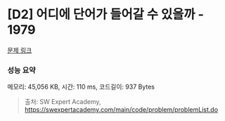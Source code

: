 # [D2] 어디에 단어가 들어갈 수 있을까 - 1979 

[문제 링크](https://swexpertacademy.com/main/code/problem/problemDetail.do?contestProbId=AV5PuPq6AaQDFAUq) 

### 성능 요약

메모리: 45,056 KB, 시간: 110 ms, 코드길이: 937 Bytes



> 출처: SW Expert Academy, https://swexpertacademy.com/main/code/problem/problemList.do